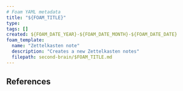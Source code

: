 ```yaml
---
# Foam YAML metadata
title: "${FOAM_TITLE}"
type:
tags: []
created: ${FOAM_DATE_YEAR}-${FOAM_DATE_MONTH}-${FOAM_DATE_DATE}
foam_template:
  name: "Zettelkasten note"
  description: "Creates a new Zettelkasten notes"
  filepath: second-brain/$FOAM_TITLE.md
---
```


##

## References

